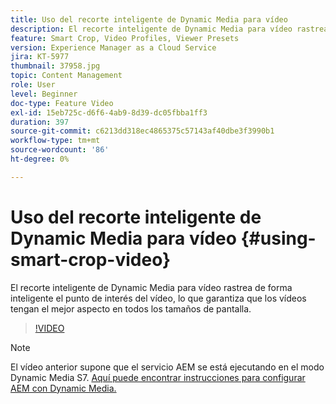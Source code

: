 ```yaml
---
title: Uso del recorte inteligente de Dynamic Media para vídeo
description: El recorte inteligente de Dynamic Media para vídeo rastrea de forma inteligente el punto de interés del vídeo, lo que garantiza que los vídeos tengan el mejor aspecto en todos los tamaños de pantalla.
feature: Smart Crop, Video Profiles, Viewer Presets
version: Experience Manager as a Cloud Service
jira: KT-5977
thumbnail: 37958.jpg
topic: Content Management
role: User
level: Beginner
doc-type: Feature Video
exl-id: 15eb725c-d6f6-4ab9-8d39-dc05fbba1ff3
duration: 397
source-git-commit: c6213dd318ec4865375c57143af40dbe3f3990b1
workflow-type: tm+mt
source-wordcount: '86'
ht-degree: 0%

---
```


# Uso del recorte inteligente de Dynamic Media para vídeo {#using-smart-crop-video}

El recorte inteligente de Dynamic Media para vídeo rastrea de forma inteligente el punto de interés del vídeo, lo que garantiza que los vídeos tengan el mejor aspecto en todos los tamaños de pantalla.

>[!VIDEO](https://video.tv.adobe.com/v/326474?quality=12&learn=on&captions=spa)

>[!NOTE]
>
>El vídeo anterior supone que el servicio AEM se está ejecutando en el modo Dynamic Media S7. [Aquí puede encontrar instrucciones para configurar AEM con Dynamic Media.](https://experienceleague.adobe.com/docs/experience-manager-cloud-service/assets/dynamicmedia/config-dm.html?lang=es)
